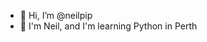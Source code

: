 - 👋 Hi, I’m @neilpip
- 🌱 I'm Neil, and I'm learning Python in Perth

<!---
neilpip/neilpip is a ✨ special ✨ repository because its `README.md` (this file) appears on your GitHub profile.
You can click the Preview link to take a look at your changes.
--->
